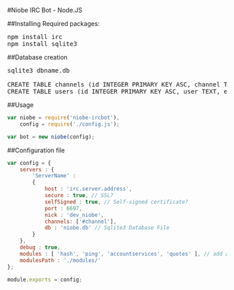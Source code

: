 #Niobe IRC Bot - Node.JS

##Installing Required packages:

<pre>
npm install irc
npm install sqlite3
</pre>

##Database creation
<pre>
sqlite3 dbname.db

CREATE TABLE channels (id INTEGER PRIMARY KEY ASC, channel TEXT);
CREATE TABLE users (id INTEGER PRIMARY KEY ASC, user TEXT, email TEXT, level INTEGER DEFAULT 10);
</pre>

##Usage
```javascript
var niobe = require('niobe-ircbot'),
    config = require('./config.js');

var bot = new niobe(config);
```

##Configuration file
```javascript
var config = {
	servers : {
	    'ServerName' :
		{
		    host : 'irc.server.address',
		    secure : true, // SSL?
		    selfSigned : true, // Self-signed certificate?
		    port : 6697,
		    nick : 'dev_niobe',
		    channels: ['#channel'],
		    db : 'niobe.db' // Sqlite3 Database File
		}
	},
	debug : true,
	modules : [ 'hash', 'ping', 'accountservices', 'quotes' ], // add any modules you want
	modulesPath : './modules/'
};

module.exports = config;
```
